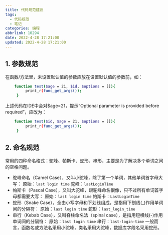 ```yaml
---
title: 代码规范建议
tags:
  - 代码规范
  - 笔记
categories: 编程
abbrlink: 10294
date: 2022-4-28 17:21:00
updated: 2022-4-28 17:21:00
---
```

## 1. 参数规范
 在函数/方法里，未设置默认值的参数应放在设置默认值的参数前，如：
``` bash
    function test($age = 21, $id, $options = []){
         print_r(func_get_args());
     }
``` 

 上述代码在IDE中会对$age=21，提示“Optional parameter is provided before required”，应改为：

``` bash
    function test($id, $age = 21, $options = []){
         print_r(func_get_args());
     }
``` 
## 2. 命名规范
 常用的四种命名格式：驼峰、帕斯卡、蛇形、串形，主要是为了解决多个单词之间的空格问题。
   * 驼峰命名（Camel Case），又叫小驼峰，除了第一个单词，其他单词首字母大写：
   原始：`last login time`
   驼峰：`lastLoginTime`
   * 帕斯卡（Pascal Case），又叫大驼峰，跟驼峰命名很像，只不过所有单词首字母都需要大写：
   原始：`last login time`
   帕斯卡：`LastLoginTime`
   * 蛇形（Snake Case），全由小写字母和下划线组成，是指用下划线(_)作用单词间的分隔符：
   原始：`last login time`
   蛇形：`last_login_time`
   * 串行（Kebab Case），又叫脊柱命名法（spinal case），是指用短横线(-)作用单词间的分隔符：
   原始：`last login time`
   串行：`last-login-time`
一般而言，函数名或方法名采用小驼峰，类名采用大驼峰，数据库字段名采用蛇形。